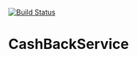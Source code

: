 [![Build Status](https://travis-ci.org/flashxxx2/CashBAckWithPlugins.svg?branch=master)](https://travis-ci.org/flashxxx2/CashBAckWithPlugins)
# CashBackService
